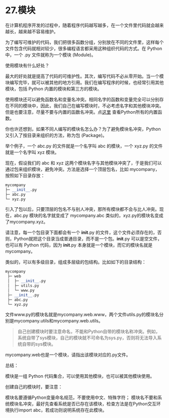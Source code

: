 # 27.模块

在计算机程序开发的过程中，随着程序代码越写越多，在一个文件里代码就会越来越长，越来越不容易维护。

为了编写可维护的代码，我们把很多函数分组，分别放在不同的文件里，这样每个文件包含代码就相对较少，很多编程语言都采用这种组织代码的方式。在 Python 中，一个 .py 文件就称为一个模块 (Module)。

使用模块有什么好处？

最大的好处就是提高了代码的可维护性。其次，编写代码不必从零开始。当一个模块编写完毕，就可以被其他的地方引用。我们在编写程序的时候，也经常引用其他模块，包括 Python 内置的模块和第三方的模块。

使用模块还可以避免函数名和变量名冲突。相同名字的函数和变量完全可以分别存在不同的模块中，因此，我们自己在编写模块时，不必考虑名字和其他模块冲突。但是也要注意，尽量不要与内置的函数名冲突。点[这里](https://docs.python.org/3/library/functions.html) 查看Python所有的内置函数。

你也许还想到，如果不同人编写的模块名怎么办？为了避免模块名冲突，Python又引入了按目录来组织的方法，称为包 (Package)。

举个例子，一个 abc.py 的文件就是一个名字叫 abc 的模块，一个 xyz.py 的文件就是一个名字叫 xyz 模块。

现在，假设我们的 abc 和 xyz 这两个模块名字与其他模块冲突了，于是我们可以通过包来组织模块，避免冲突。方法是选择一个顶层包名，比如 mycompany，按照如下目录存放：

````python
mycompany
├─ __init__.py
├─ abc.py
└─ xyz.py
````


引入了包以后，只要顶层的包名不与别人冲突，那所有模块都不会与比人冲突。现在，abc.py 模块的名字就变成了 mycompany.abc 类似的，xyz.py的模块名变成了mycompany.xyz。

请注意，每一个包目录下面都会有一个 __init__.py 的文件，这个文件必须存在的，否则，Python就把这个目录当成普通目录，而不是一个包。__init__.py 可以是空文件，也可以有 Python 代码，因为 __init__.py 本身就是一个模块，而它的模块名就是 mycompany。

类似的，可以有多级目录，组成多层级的包结构。比如如下的目录结构：

````python
mycompany
 ├─ web
 │  ├─ __init__.py
 │  ├─ utils.py
 │  └─ www.py
 ├─ __init__.py
 ├─ abc.py
 └─ xyz.py
````

文件www.py的模块名就是mycompany.web.www，两个文件utils.py的模块名分别是mycompany.utils和mycompany.web.utils。

> 自己创建模块时要注意命名，不能和Python自带的模块名称冲突。例如，系统自带了sys模块，自己的模块就不可命名为sys.py，否则将无法导入系统自带的sys模块。

mycompany.web也是一个模块，请指出该模块对应的.py文件。

总结：

模块是一组 Python 代码集合，可以使用其他模块，也可以被其他模块使用。

创建自己的模块时，要注意：

模块名要遵循Python变量命名规范，不要使用中文、特殊字符；
模块名不要和系统模块名冲突，最好先查看系统是否已存在该模块，检查方法是在Python交互环境执行import abc，若成功则说明系统存在此模块。
